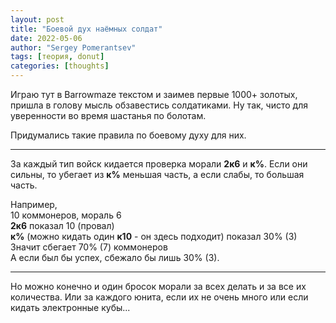 ```yaml
---
layout: post
title: "Боевой дух наёмных солдат"
date: 2022-05-06
author: "Sergey Pomerantsev"
tags: [теория, donut]
categories: [thoughts]
---
```


Играю тут в Barrowmaze текстом и заимев первые 1000+ золотых, пришла в голову мысль обзавестись солдатиками. Ну так, чисто для уверенности во время шастанья по болотам.

Придумались такие правила по боевому духу для них.

---

За каждый тип войск кидается проверка морали **2к6** и **к%**.
Если они сильны, то убегает из **к%** меньшая часть, а если слабы, то большая часть.

Например,  
10 коммонеров, мораль 6  
**2к6** показал 10 (провал)  
**к%** (можно кидать один **к10** - он здесь подходит) показал 30% (3)  
Значит сбегает 70% (7) коммонеров  
А если был бы успех, сбежало бы лишь 30% (3).

---

Но можно конечно и один бросок морали за всех делать и за все их количества. Или за каждого юнита, если их не очень много или если кидать электронные кубы...
